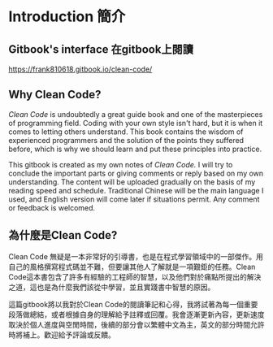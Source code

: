 # Introduction   簡介  
  
  
## Gitbook's interface  在gitbook上閱讀
https://frank810618.gitbook.io/clean-code/
  
## Why Clean Code?

_Clean Code_ is undoubtedly a great guide book and one of the masterpieces of programming field. Coding with your own style isn't hard, but it is when it comes to letting others understand. This book contains the wisdom of experienced programmers and the solution of the points they suffered before, which is why we should learn and put these principles into practice.

This gitbook is created as my own notes of _Clean Code._ I will try to conclude the important parts or giving comments or reply based on my own understanding. The content will be uploaded gradually on the basis of my reading speed and schedule. Traditional Chinese will be the main language I used, and English version will come later if situations permit. Any comment or feedback is welcomed.

## 為什麼是Clean Code?

Clean Code 無疑是一本非常好的引導書，也是在程式學習領域中的一部傑作。用自己的風格撰寫程式碼並不難，但要讓其他人了解就是一項艱鉅的任務。Clean Code這本書包含了許多有經驗的工程師的智慧，以及他們對於痛點所提出的解決之道，這也是為什麼我們該從中學習，並且實踐書中智慧的原因。

這篇gitbook將以我對於Clean Code的閱讀筆記和心得，我將試著為每一個重要段落做總結，或者根據自身的理解給予註釋或回覆。我會逐漸更新內容，更新速度取決於個人進度與空閒時間，後續的部分會以繁體中文為主，英文的部分時間允許時將補上。歡迎給予評論或反饋。



